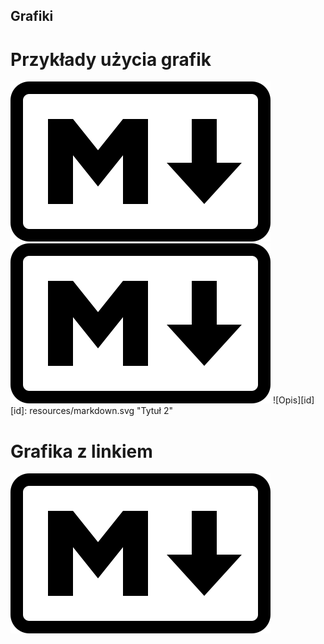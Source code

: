 ## Grafiki


# Przykłady użycia grafik
![Opis](resources/markdown.svg)
![Opis](resources/markdown.svg "Tytuł 1")
![Opis][id]
[id]: resources/markdown.svg "Tytuł 2"


# Grafika z linkiem
[![Atrybut <alt/> elementu <img/>](resources/markdown.svg)](https://pl.wikipedia.org/wiki/Markdown "Atrybut <title/> elementu <a/>")